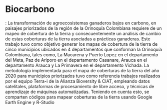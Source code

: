 # Biocarbono
: La transformación de agroecosistemas ganaderos bajos en carbono, en paisajes priorizados de la región de la Orinoquía Colombiana requiere de un mapeo de cobertura de la tierra y consecuentemente un análisis de cambio de estas coberturas de la tierra asociadas a prácticas ganaderas. Este trabajo tuvo como objetivo generar los mapas de cobertura de la tierra de cinco municipios ubicados en 4 departamentos que conforman la Orinoquía Colombiana, tales como, La Macarena y Puerto Lopez en el departamento del Meta, Paz de Ariporo en el departamento Casanare, Arauca en el departamento Arauca y La Primavera en el departamento Vichada. La metodología implementada para el mapa de coberturas de la tierra del año 2020 para municipios priorizados tuvo como referencia trabajos realizados por el equipo Terra-i de la Alianza Bioversity &amp; CIAT, empleando datos satelitales, plataformas de procesamiento de libre acceso, y técnicas de aprendizaje de máquinas automatizadas. Teniendo en cuenta esto, se comparten códigos para mapear coberturas de la tierra usando Google Earth Engine y R-Studio

